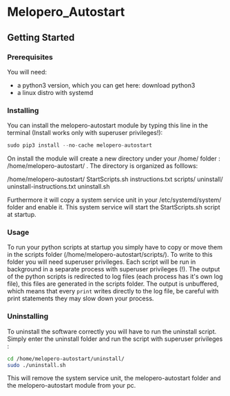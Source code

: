 # Melopero_Autostart

## Getting Started
### Prerequisites
You will need:
- a python3 version, which you can get here: download python3
- a linux distro with systemd
    
### Installing
You can install the melopero-autostart module by typing this line in the terminal (Install works only with superuser privileges!):
```python
sudo pip3 install --no-cache melopero-autostart
```
On install the module will create a new directory under your /home/ folder : /home/melopero-autostart/ .
The directory is organized as folllows:

/home/melopero-autostart/
    StartScripts.sh
    instructions.txt
    scripts/
    uninstall/
        uninstall-instructions.txt
        uninstall.sh

Furthermore it will copy a system service unit in your /etc/systemd/system/ folder and enable it. This system service will start the StartScripts.sh script at startup. 

### Usage
To run your python scripts at startup you simply have to copy or move them in the scripts folder (/home/melopero-autostart/scripts/). To write to this folder you will need superuser privileges. Each script will be run in background in a separate process with superuser privileges (!). The output of the python scripts is redirected to log files (each process has it's own log file), this files are generated in the scripts folder. The output is unbuffered, which means that every `print` writes directly to the log file, be careful with print statements they may slow down your process.

### Uninstalling
To uninstall the software correctly you will have to run the uninstall script. Simply enter the uninstall folder and run the script with superuser privileges :
```bash
cd /home/melopero-autostart/uninstall/
sudo ./uninstall.sh
```
This will remove the system service unit, the melopero-autostart folder and the melopero-autostart module from your pc.
